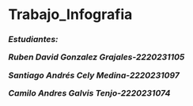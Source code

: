 # Trabajo_Infografia

<em><h3>Estudiantes:<br>

Ruben David Gonzalez Grajales-2220231105<br>

Santiago Andrés Cely Medina-2220231097<br>

Camilo Andres Galvis Tenjo-2220231074<br></h3></em>

